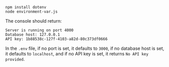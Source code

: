 ```console
npm install dotenv
node environment-var.js
```

The console should return:
```console
Server is running on port 4000
Database host: 127.0.0.1
API key: 1b88538c-127f-4103-a82d-80c373df0666
```

In the `.env` file, if no port is set, it defaults to `3000`, if no database host is set, it defaults to `localhost`, and if no API key is set, it returns `No API key provided`.